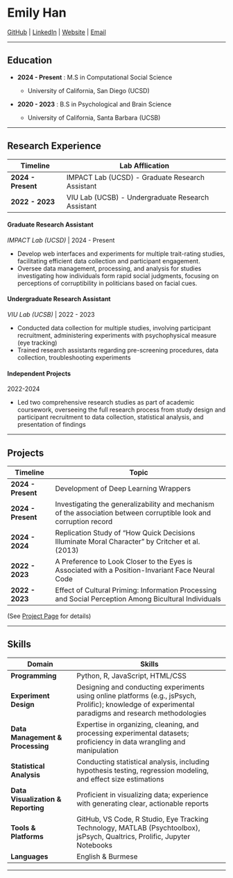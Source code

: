 
# Emily Han  
[GitHub](https://github.com/emilyh006) | [LinkedIn](https://www.linkedin.com/in/thwe-nwe-han/) | [Website](https://emilyh006.github.io/) | [Email](mailto:emh006@ucsd.edu)

---

## Education


- **2024 - Present** : M.S in Computational Social Science 
    -  University of California, San Diego (UCSD) 

- **2020 - 2023**    : B.S in Psychological and Brain Science 
    - University of California, Santa Barbara (UCSB)

---

## Research Experience

|       Timeline     |           Lab Afflication                       |
|--------------------|---------------------------------------------------|
| **2024 - Present** | IMPACT Lab (UCSD) - Graduate Research Assistant   |
| **2022 - 2023**    | VIU Lab (UCSB) - Undergraduate Research Assistant |



#### Graduate Research Assistant
*IMPACT Lab (UCSD)* | 2024 - Present

- Develop web interfaces and experiments for multiple trait-rating studies, facilitating efficient data collection and participant engagement.
- Oversee data management, processing, and analysis for studies investigating how individuals form rapid social judgments, focusing on perceptions of corruptibility in politicians based on facial cues.


#### Undergraduate Research Assistant
*VIU Lab (UCSB)* | 2022 - 2023
- Conducted data collection for multiple studies, involving participant recruitment, administering experiments with psychophysical measure (eye tracking) 
- Trained research assistants regarding pre-screening procedures, data collection, troubleshooting experiments


#### Independent Projects 
2022-2024

- Led two comprehensive research studies as part of academic coursework, overseeing the full research process from study design and participant recruitment to data collection, statistical analysis, and presentation of findings

---

## Projects

| Timeline           | Topic                                                                                                  |
|--------------------|--------------------------------------------------------------------------------------------------------|
| **2024 - Present** | Development of Deep Learning Wrappers                                                                  |
| **2024 - Present** | Investigating the generalizability and mechanism of the association between corruptible look and corruption record        |
| **2024 - 2024**    | Replication Study of “How Quick Decisions Illuminate Moral Character” by Critcher et al. (2013)                      |
| **2022 - 2023**    | A Preference to Look Closer to the Eyes is Associated with a Position-Invariant Face Neural Code                    |
| **2022 - 2023**    | Effect of Cultural Priming: Information Processing and Social Perception Among Bicultural Individuals                       |

(See [Project Page](https://emilyh006.github.io/Projects.html) for details)

---

## Skills


| **Domain**               | **Skills**                                                                 |
|--------------------------|---------------------------------------------------------------------------|
| **Programming**           | Python, R, JavaScript, HTML/CSS                                           |
| **Experiment Design**     | Designing and conducting experiments using online platforms (e.g., jsPsych, Prolific); knowledge of experimental paradigms and research methodologies |
| **Data Management & Processing** | Expertise in organizing, cleaning, and processing experimental datasets; proficiency in data wrangling and manipulation |
| **Statistical Analysis**  | Conducting statistical analysis, including hypothesis testing, regression modeling, and effect size estimations |
| **Data Visualization & Reporting** | Proficient in visualizing data; experience with generating clear, actionable reports |
| **Tools & Platforms**     | GitHub, VS Code, R Studio, Eye Tracking Technology, MATLAB (Psychtoolbox), jsPsych, Qualtrics, Prolific, Jupyter Notebooks |
| **Languages**             | English & Burmese                                                          |

---